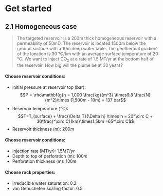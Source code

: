 <link rel="stylesheet" href="https://cdn.jsdelivr.net/npm/katex@0.10.2/dist/katex.min.css" integrity="sha384-yFRtMMDnQtDRO8rLpMIKrtPCD5jdktao2TV19YiZYWMDkUR5GQZR/NOVTdquEx1j" crossorigin="anonymous">
<script defer src="https://cdn.jsdelivr.net/npm/katex@0.10.2/dist/katex.min.js" integrity="sha384-9Nhn55MVVN0/4OFx7EE5kpFBPsEMZxKTCnA+4fqDmg12eCTqGi6+BB2LjY8brQxJ" crossorigin="anonymous"></script>
<script defer src="https://cdn.jsdelivr.net/npm/katex@0.10.2/dist/contrib/auto-render.min.js" integrity="sha384-kWPLUVMOks5AQFrykwIup5lo0m3iMkkHrD0uJ4H5cjeGihAutqP0yW0J6dpFiVkI" crossorigin="anonymous" onload="renderMathInElement(document.body);"></script>


# Get started


## 2.1 Homogeneous case
> The targeted reservoir is a 200m thick homogeneous reservoir with a permeability of 50mD. The reservoir is located 1500m below the ground surface with a 10m deep water table. The geothermal gradient of the location is 30 °C/km with an average surface temperature of 20 °C. We want to inject CO$_2$ at a rate of 1.5 MT/yr at the bottom half of the reservoir. How big will the plume be at 30 years?

#### Choose reservoir conditions:
- Initial pressure at reservoir top (bar):
$$P = \rho\mathbf{g}h = 1,000 \frac{kg}{m^3} \times9.8 \frac{N}{m^2}\times (1,500m - 10m) = 137 bar$$
- Reservoir tempearture ($^\circ$C):
$$T=T_{surface} + \frac{\Delta T}{\Delta h} \times h = 20^\circ C + 30\frac{^\circ C}{km}\times1.5km =65^\circ C$$
- Reservoir thickness (m): $200m$
#### Choose reservoir conditions:
- Injection rate (MT/yr): $1.5MT/yr$
- Depth to top of perforation (m): $100m$
- Perforation thickness (m): $100m$
#### Choose rock properties:
- Irreducible water saturation: $0.2$
- van Genucheten scaling factor: $0.5$

